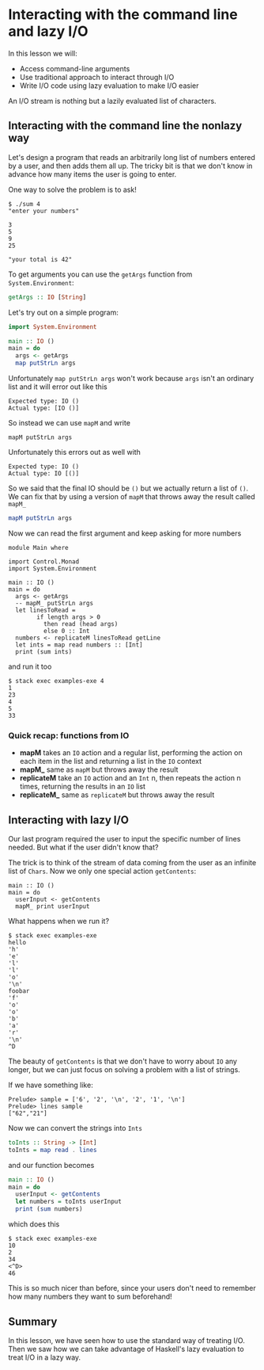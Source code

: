 # Interacting with the command line and lazy I/O

In this lesson we will:

- Access command-line arguments
- Use traditional approach to interact through I/O
- Write I/O code using lazy evaluation to make I/O easier

An I/O stream is nothing but a lazily evaluated list of characters.

## Interacting with the command line the nonlazy way

Let's design a program that reads an arbitrarily long list of numbers
entered by a user, and then adds them all up. The tricky bit is that we
don't know in advance how many items the user is going to enter.

One way to solve the problem is to ask!

```
$ ./sum 4
"enter your numbers"

3
5
9
25

"your total is 42"
```

To get arguments you can use the `getArgs` function from
`System.Environment`:

```haskell
getArgs :: IO [String]
```

Let's try out on a simple program:

```haskell
import System.Environment

main :: IO ()
main = do
  args <- getArgs
  map putStrLn args
```

Unfortunately `map putStrLn args` won't work because `args` isn't an
ordinary list and it will error out like this

```
Expected type: IO ()
Actual type: [IO ()]
```

So instead we can use `mapM` and write

```
mapM putStrLn args
```

Unfortunately this errors out as well with

```
Expected type: IO ()
Actual type: IO [()]
```

So we said that the final IO should be `()` but we actually return a list
of `()`. We can fix that by using a version of `mapM` that throws away the
result called `mapM_`

```haskell
mapM putStrLn args
```

Now we can read the first argument and keep asking for more numbers

```
module Main where

import Control.Monad
import System.Environment

main :: IO ()
main = do
  args <- getArgs
  -- mapM_ putStrLn args
  let linesToRead =
        if length args > 0
          then read (head args)
          else 0 :: Int
  numbers <- replicateM linesToRead getLine
  let ints = map read numbers :: [Int]
  print (sum ints)
```

and run it too

```
$ stack exec examples-exe 4
1
23
4
5
33
```

### Quick recap: functions from IO

- **mapM** takes an `IO` action and a regular list, performing the action
  on each item in the list and returning a list in the `IO` context
- **mapM\_** same as `mapM` but throws away the result
- **replicateM** take an `IO` action and an `Int` n, then repeats the
  action n times, returning the results in an `IO` list
- **replicateM\_** same as `replicateM` but throws away the result

## Interacting with lazy I/O

Our last program required the user to input the specific number of lines
needed. But what if the user didn't know that?

The trick is to think of the stream of data coming from the user as an
infinite list of `Chars`. Now we only one special action `getContents`:

```
main :: IO ()
main = do
  userInput <- getContents
  mapM_ print userInput
```

What happens when we run it?

```
$ stack exec examples-exe
hello
'h'
'e'
'l'
'l'
'o'
'\n'
foobar
'f'
'o'
'o'
'b'
'a'
'r'
'\n'
^D
```

The beauty of `getContents` is that we don't have to worry about `IO` any
longer, but we can just focus on solving a problem with a list of strings.

If we have something like:

```
Prelude> sample = ['6', '2', '\n', '2', '1', '\n']
Prelude> lines sample
["62","21"]
```

Now we can convert the strings into `Ints`

```haskell
toInts :: String -> [Int]
toInts = map read . lines
```

and our function becomes

```haskell
main :: IO ()
main = do
  userInput <- getContents
  let numbers = toInts userInput
  print (sum numbers)
```

which does this

```
$ stack exec examples-exe
10
2
34
<^D>
46
```

This is so much nicer than before, since your users don't need to remember
how many numbers they want to sum beforehand!

## Summary

In this lesson, we have seen how to use the standard way of treating I/O.
Then we saw how we can take advantage of Haskell's lazy evaluation to treat
I/O in a lazy way.
